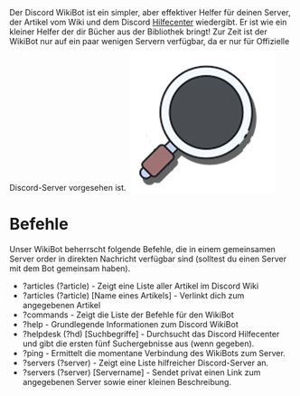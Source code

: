<!-- TITLE:Discord WikiBot -->
<!-- SUBTITLE: Discordia's WikiBot -->
​


Der Discord WikiBot ist ein simpler, aber effektiver Helfer für deinen Server, der Artikel vom Wiki und dem Discord [Hilfecenter](https://support.discordapp.com/hc/de) wiedergibt. Er ist wie ein kleiner Helfer der dir Bücher aus der Bibliothek bringt!
​
Zur Zeit ist der WikiBot nur auf ein paar wenigen Servern verfügbar, da er nur für Offizielle Discord-Server vorgesehen ist.
​
![Obktbva](/uploads/wikibot/obktbva.png "Obktbva")
# Befehle
Unser WikiBot beherrscht folgende Befehle, die in einem gemeinsamen Server order in direkten Nachricht verfügbar sind (solltest du einen Server mit dem Bot gemeinsam haben).
​
* ?articles (?article) - Zeigt eine Liste aller Artikel im Discord Wiki
* ?articles (?article) [Name eines Artikels] - Verlinkt dich zum angegebenen Artikel
* ?commands - Zeigt die Liste der Befehle für den WikiBot
* ?help - Grundlegende Informationen zum Discord WikiBot
* ?helpdesk (?hd) [Suchbegriffe] - Durchsucht das Discord Hilfecenter und gibt die ersten fünf Suchergebnisse aus (wenn gegeben).
* ?ping - Ermittelt die momentane Verbindung des WikiBots zum Server.
* ?servers (?server) - Zeigt eine Liste hilfreicher Discord-Server an.
* ?servers (?server) [Servername] - Sendet privat einen Link zum angegebenen Server sowie einer kleinen Beschreibung.